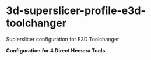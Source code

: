 # 3d-superslicer-profile-e3d-toolchanger

Suplerslicer configuration for E3D Toolchanger 

**Configuration for 4 Direct Hemera Tools**